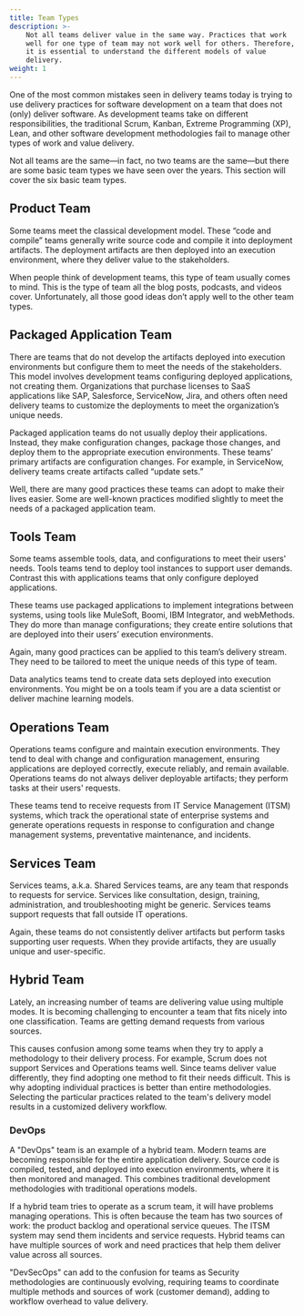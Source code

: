 ```yaml
---
title: Team Types
description: >-
    Not all teams deliver value in the same way. Practices that work
    well for one type of team may not work well for others. Therefore, 
    it is essential to understand the different models of value
    delivery.
weight: 1
---
```


One of the most common mistakes seen in delivery teams today is trying to use delivery practices for software development on a team that does not (only) deliver software. As development teams take on different responsibilities, the traditional Scrum, Kanban, Extreme Programming (XP), Lean, and other software development methodologies fail to manage other types of work and value delivery.

Not all teams are the same—in fact, no two teams are the same—but there are some basic team types we have seen over the years. This section will cover the six basic team types.

## Product Team

Some teams meet the classical development model. These “code and compile” teams generally write source code and compile it into deployment artifacts. The deployment artifacts are then deployed into an execution environment, where they deliver value to the stakeholders.

When people think of development teams, this type of team usually comes to mind. This is the type of team all the blog posts, podcasts, and videos cover. Unfortunately, all those good ideas don’t apply well to the other team types.


## Packaged Application Team

There are teams that do not develop the artifacts deployed into execution environments but configure them to meet the needs of the stakeholders. This model involves development teams configuring deployed applications, not creating them. Organizations that purchase licenses to SaaS applications like SAP, Salesforce, ServiceNow, Jira, and others often need delivery teams to customize the deployments to meet the organization’s unique needs.

Packaged application teams do not usually deploy their applications. Instead, they make configuration changes, package those changes, and deploy them to the appropriate execution environments. These teams’ primary artifacts are configuration changes. For example, in ServiceNow, delivery teams create artifacts called “update sets.”

Well, there are many good practices these teams can adopt to make their lives easier. Some are well-known practices modified slightly to meet the needs of a packaged application team.

## Tools Team

Some teams assemble tools, data, and configurations to meet their users' needs. Tools teams tend to deploy tool instances to support user demands. Contrast this with applications teams that only configure deployed applications. 

These teams use packaged applications to implement integrations between systems, using tools like MuleSoft, Boomi, IBM Integrator, and webMethods. They do more than manage configurations; they create entire solutions that are deployed into their users’ execution environments.

Again, many good practices can be applied to this team’s delivery stream. They need to be tailored to meet the unique needs of this type of team.

Data analytics teams tend to create data sets deployed into execution environments. You might be on a tools team if you are a data scientist or deliver machine learning models.

## Operations Team

Operations teams configure and maintain execution environments. They tend to deal with change and configuration management, ensuring applications are deployed correctly, execute reliably, and remain available. Operations teams do not always deliver deployable artifacts; they perform tasks at their users' requests.

These teams tend to receive requests from IT Service Management (ITSM) systems, which track the operational state of enterprise systems and generate operations requests in response to configuration and change management systems, preventative maintenance, and incidents.

## Services Team

Services teams, a.k.a. Shared Services teams, are any team that responds to requests for service. Services like consultation, design, training, administration, and troubleshooting might be generic. Services teams support requests that fall outside IT operations.

Again, these teams do not consistently deliver artifacts but perform tasks supporting user requests. When they provide artifacts, they are usually unique and user-specific.

## Hybrid Team

Lately, an increasing number of teams are delivering value using multiple modes. It is becoming challenging to encounter a team that fits nicely into one classification. Teams are getting demand requests from various sources.

This causes confusion among some teams when they try to apply a methodology to their delivery process. For example, Scrum does not support Services and Operations teams well. Since teams deliver value differently, they find adopting one method to fit their needs difficult. This is why adopting individual practices is better than entire methodologies. Selecting the particular practices related to the team's delivery model results in a customized delivery workflow.

### DevOps

A "DevOps" team is an example of a hybrid team. Modern teams are becoming responsible for the entire application delivery. Source code is compiled, tested, and deployed into execution environments, where it is then monitored and managed. This combines traditional development methodologies with traditional operations models.

If a hybrid team tries to operate as a scrum team, it will have problems managing operations. This is often because the team has two sources of work: the product backlog and operational service queues. The ITSM system may send them incidents and service requests. Hybrid teams can have multiple sources of work and need practices that help them deliver value across all sources.

"DevSecOps" can add to the confusion for teams as Security methodologies are continuously evolving, requiring teams to coordinate multiple methods and sources of work (customer demand), adding to workflow overhead to value delivery. 

